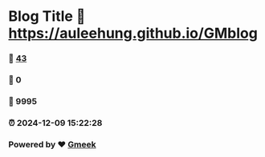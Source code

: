 # Blog Title :link: https://auleehung.github.io/GMblog 
### :page_facing_up: [43](https://auleehung.github.io/GMblog/tag.html) 
### :speech_balloon: 0 
### :hibiscus: 9995 
### :alarm_clock: 2024-12-09 15:22:28 
### Powered by :heart: [Gmeek](https://github.com/Meekdai/Gmeek)
